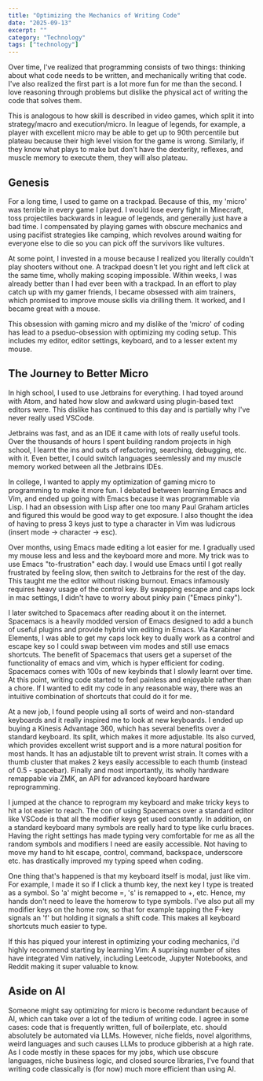 ```yaml
---
title: "Optimizing the Mechanics of Writing Code"
date: "2025-09-13"
excerpt: ""
category: "Technology"
tags: ["technology"]
---
```


Over time, I've realized that programming consists of two things: thinking about what code needs to be written, and mechanically writing that code. I've also realized the first part is a lot more fun for me than the second. I love reasoning through problems but dislike the physical act of writing the code that solves them.

This is analogous to how skill is described in video games, which split it into strategy/macro and execution/micro. In league of legends, for example, a player with excellent micro may be able to get up to 90th percentile but plateau because their high level vision for the game is wrong. Similarly, if they know what plays to make but don't have the dexterity, reflexes, and muscle memory to execute them, they will also plateau.

## Genesis

For a long time, I used to game on a trackpad. Because of this, my 'micro' was terrible in every game I played. I would lose every fight in Minecraft, toss projectiles backwards in league of legends, and generally just have a bad time. I compensated by playing games with obscure mechanics and using pacifist strategies like camping, which revolves around waiting for everyone else to die so you can pick off the survivors like vultures.

At some point, I invested in a mouse because I realized you literally couldn't play shooters without one. A trackpad doesn't let you right and left click at the same time, wholly making scoping impossible. Within weeks, I was already better than I had ever been with a trackpad. In an effort to play catch up with my gamer friends, I became obsessed with aim trainers, which promised to improve mouse skills via drilling them. It worked, and I became great with a mouse.

This obsession with gaming micro and my dislike of the 'micro' of coding has lead to a pseduo-obsession with optimizing my coding setup. This includes my editor, editor settings, keyboard, and to a lesser extent my mouse.

## The Journey to Better Micro

In high school, I used to use Jetbrains for everything. I had toyed around with Atom, and hated how slow and awkward using plugin-based text editors were. This dislike has continued to this day and is partially why I've never really used VSCode. 

Jetbrains was fast, and as an IDE it came with lots of really useful tools. Over the thousands of hours I spent building random projects in high school, I learnt the ins and outs of refactoring, searching, debugging, etc. with it. Even better, I could switch languages seemlessly and my muscle memory worked between all the Jetbrains IDEs. 

In college, I wanted to apply my optimization of gaming micro to programming to make it more fun. I debated between learning Emacs and Vim, and ended up going with Emacs because it was programmable via Lisp. I had an obsession with Lisp after one too many Paul Graham articles and figured this would be good way to get exposure. I also thought the idea of having to press 3 keys just to type a character in Vim was ludicrous (insert mode -> character -> esc). 

Over months, using Emacs made editing a lot easier for me. I gradually used my mouse less and less and the keyboard more and more. My trick was to use Emacs "to-frustration" each day. I would use Emacs until I got really frustrated by feeling slow, then switch to Jetbrains for the rest of the day. This taught me the editor without risking burnout. Emacs infamously requires heavy usage of the control key. By swapping escape and caps lock in mac settings, I didn't have to worry about pinky pain ("Emacs pinky").

I later switched to Spacemacs after reading about it on the internet. Spacemacs is a heavily modded version of Emacs designed to add a bunch of useful plugins and provide hybrid vim editing in Emacs. Via Karabiner Elements, I was able to get my caps lock key to dually work as a control and escape key so I could swap between vim modes and still use emacs shortcuts. The benefit of Spacemacs that users get a superset of the functionality of emacs and vim, which is hyper efficient for coding. Spacemacs comes with 100s of new keybinds that I slowly learnt over time. At this point, writing code started to feel painless and enjoyable rather than a chore. If I wanted to edit my code in any reasonable way, there was an intuitive combination of shortcuts that could do it for me.

At a new job, I found people using all sorts of weird and non-standard keyboards and it really inspired me to look at new keyboards. I ended up buying a Kinesis Advantage 360, which has several benefits over a standard keyboard. Its split, which makes it more adjustable. Its also curved, which provides excellent wrist support and is a more natural position for most hands. It has an adjustable tilt to prevent wrist strain. It comes with a thumb cluster that makes 2 keys easily accessible to each thumb (instead of 0.5 - spacebar). Finally and most importantly, its wholly hardware remappable via ZMK, an API for advanced keyboard hardware reprogramming.

I jumped at the chance to reprogram my keyboard and make tricky keys to hit a lot easier to reach. The con of using Spacemacs over a standard editor like VSCode is that all the modifier keys get used constantly. In addition, on a standard keyboard many symbols are really hard to type like curlu braces. Having the right settings has made typing very comfortable for me as all the random symbols and modifiers I need are easily accessible. Not having to move my hand to hit escape, control, command, backspace, underscore etc. has drastically improved my typing speed when coding.

One thing that's happened is that my keyboard itself is modal, just like vim. For example, I made it so if I click a thumb key, the next key I type is treated as a symbol. So 'a' might become =, 's' is remapped to +, etc. Hence, my hands don't need to leave the homerow to type symbols. I've also put all my modifier keys on the home row, so that for example tapping the F-key signals an 'f' but holding it signals a shift code. This makes all keyboard shortcuts much easier to type.

If this has piqued your interest in optimizing your coding mechanics, i'd highly recommend starting by learning Vim: A suprising number of sites have integrated Vim natively, including Leetcode, Jupyter Notebooks, and Reddit making it super valuable to know.

## Aside on AI

Someone might say optimizing for micro is become redundant because of AI, which can take over a lot of the tedium of writing code. I agree in some cases: code that is frequently written, full of boilerplate, etc. should absolutely be automated via LLMs. However, niche fields, novel algorithms, weird languages and such causes LLMs to produce gibberish at a high rate. As I code mostly in these spaces for my jobs, which use obscure languages, niche business logic, and closed source libraries, I've found that writing code classically is (for now) much more efficient than using AI.